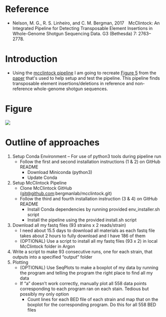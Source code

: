 # Reference
  
- Nelson, M. G., R. S. Linheiro, and C. M. Bergman, 2017 McClintock: An Integrated Pipeline for Detecting Transposable Element Insertions in Whole-Genome Shotgun Sequencing Data. G3 (Bethesda) 7: 2763–2778.  
  
# Introduction  
  
- Using the [mcclintock pipeline](https://github.com/bergmanlab/mcclintock) I am going to recreate [Figure 5](https://www.g3journal.org/content/ggg/7/8/2763/F5.large.jpg?width=800&height=600&carousel=1) from the [paper](https://www.g3journal.org/content/7/8/2763) that's used to help setup and test the pipeline. This pipeline finds transposable element insertions/deletions in reference and non-reference whole-genome shotgun sequences.
 
# Figure  
  
[<img src="https://www.g3journal.org/content/ggg/7/8/2763/F5.large.jpg?width=800&height=600&carousel=1">](https://www.g3journal.org/content/ggg/7/8/2763/F5.large.jpg?width=800&height=600&carousel=1)  

# Outline of approaches
1. Setup Conda Environment – For use of python3 tools during pipeline run
	- Follow the first and second installation instructions (1 & 2) on GitHub README
		- Download Miniconda (python3)
		- Update Conda
2. Setup McClintock Pipeline
	- Clone McClintock GitHub (git@github.com:bergmanlab/mcclintock.git)
	- Follow the third and fourth installation instruction (3 & 4) on GitHub README
		- Install Conda dependencies by running provided env_installer.sh script
		- Install the pipeline using the provided install.sh script
3. Download all my fastq files (93 strains x 2 reads/strain)
	- I need about 15.5 days to download all materials as each fastq file takes about 2 hours to fully download and I have 186 of them
	- (OPTIONAL) Use a script to install all my fastq files (93 x 2) in local McClintock folder in Argon
4. Write a script to make 93 consecutive runs, one for each strain, that outputs into a specified “output” folder
5. Plotting
	- (OPTIONAL) Use SeqPlots to make a boxplot of my data by running the program and telling the program the right place to find all my data
	- If “a” doesn’t work correctly, manually plot all 558 data points corresponding to each program ran on each stain. Tedious but possibly my only option
		- Count lines for each BED file of each strain and map that on the boxplot for the corresponding program. Do this for all 558 BED files
